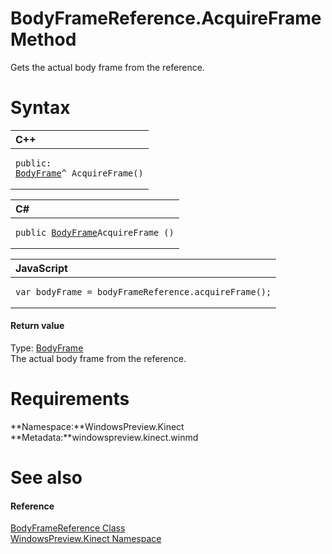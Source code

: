 BodyFrameReference.AcquireFrame Method  
======================================  

Gets the actual body frame from the reference. <span id="syntaxSection"></span>

Syntax  
======  

<table>
<colgroup>
<col width="100%" />
</colgroup>
<thead>
<tr class="header">
<th align="left">C++</th>
</tr>
</thead>
<tbody>
<tr class="odd">
<td align="left"><pre><code>public:  
<a href="../../BodyFrame_Class.md">BodyFrame</a>^ AcquireFrame()</code></pre></td>
</tr>
</tbody>
</table>

<table>
<colgroup>
<col width="100%" />
</colgroup>
<thead>
<tr class="header">
<th align="left">C#</th>
</tr>
</thead>
<tbody>
<tr class="odd">
<td align="left"><pre><code>public <a href="../../BodyFrame_Class.md">BodyFrame</a>AcquireFrame ()</code></pre></td>
</tr>
</tbody>
</table>

<table>
<colgroup>
<col width="100%" />
</colgroup>
<thead>
<tr class="header">
<th align="left">JavaScript</th>
</tr>
</thead>
<tbody>
<tr class="odd">
<td align="left"><pre><code>var bodyFrame = bodyFrameReference.acquireFrame();</code></pre></td>
</tr>
</tbody>
</table>

<span id="ID4ES"></span>
#### Return value  

Type: [BodyFrame](../../BodyFrame_Class.md)  
 The actual body frame from the reference.  

<span id="requirements"></span>

Requirements  
============  

**Namespace:**WindowsPreview.Kinect  
**Metadata:**windowspreview.kinect.winmd  

<span id="ID4EAB"></span>

See also  
========  

<span id="ID4ECB"></span>
#### Reference  

[BodyFrameReference Class](../../BodyFrameReference_Class.md)  
 [WindowsPreview.Kinect Namespace](../../../Kinect.md)  



<!--Please do not edit the data in the comment block below.-->
<!--
TOCTitle : AcquireFrame Method
RLTitle : BodyFrameReference.AcquireFrame Method
KeywordK : AcquireFrame method
KeywordK : BodyFrameReference.AcquireFrame method
KeywordF : WindowsPreview.Kinect.BodyFrameReference.AcquireFrame
KeywordF : BodyFrameReference.AcquireFrame
KeywordF : AcquireFrame
KeywordF : WindowsPreview.Kinect.BodyFrameReference.AcquireFrame
KeywordA : M:WindowsPreview.Kinect.BodyFrameReference.AcquireFrame
AssetID : M:WindowsPreview.Kinect.BodyFrameReference.AcquireFrame
Locale : en-us
CommunityContent : 1
APIType : Managed
APILocation : windowspreview.kinect.winmd
APIName : WindowsPreview.Kinect.BodyFrameReference.AcquireFrame
TargetOS : Windows
TopicType : kbSyntax
DevLang : VB
DevLang : CSharp
DevLang : JavaScript
DevLang : C++
DocSet : K4Wv2
ProjType : K4Wv2Proj
Technology : Kinect for Windows
Product : Kinect for Windows SDK v2
productversion : 20
-->
